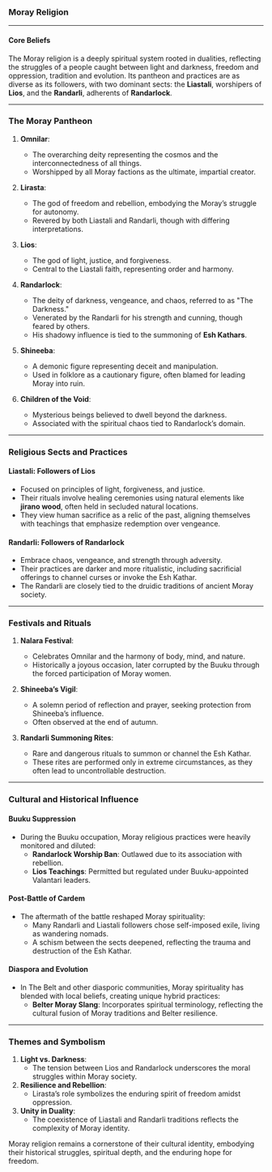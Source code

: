 ### Moray Religion

---

#### **Core Beliefs**
The Moray religion is a deeply spiritual system rooted in dualities, reflecting the struggles of a people caught between light and darkness, freedom and oppression, tradition and evolution. Its pantheon and practices are as diverse as its followers, with two dominant sects: the **Liastali**, worshipers of **Lios**, and the **Randarli**, adherents of **Randarlock**.

---

### **The Moray Pantheon**

1. **Omnilar**: 
   - The overarching deity representing the cosmos and the interconnectedness of all things.
   - Worshipped by all Moray factions as the ultimate, impartial creator.

2. **Lirasta**:
   - The god of freedom and rebellion, embodying the Moray’s struggle for autonomy.
   - Revered by both Liastali and Randarli, though with differing interpretations.

3. **Lios**:
   - The god of light, justice, and forgiveness.
   - Central to the Liastali faith, representing order and harmony.

4. **Randarlock**:
   - The deity of darkness, vengeance, and chaos, referred to as "The Darkness."
   - Venerated by the Randarli for his strength and cunning, though feared by others.
   - His shadowy influence is tied to the summoning of **Esh Kathars**.

5. **Shineeba**:
   - A demonic figure representing deceit and manipulation.
   - Used in folklore as a cautionary figure, often blamed for leading Moray into ruin.

6. **Children of the Void**:
   - Mysterious beings believed to dwell beyond the darkness.
   - Associated with the spiritual chaos tied to Randarlock’s domain.

---

### **Religious Sects and Practices**

#### **Liastali: Followers of Lios**
- Focused on principles of light, forgiveness, and justice.
- Their rituals involve healing ceremonies using natural elements like **jirano wood**, often held in secluded natural locations.
- They view human sacrifice as a relic of the past, aligning themselves with teachings that emphasize redemption over vengeance.

#### **Randarli: Followers of Randarlock**
- Embrace chaos, vengeance, and strength through adversity.
- Their practices are darker and more ritualistic, including sacrificial offerings to channel curses or invoke the Esh Kathar.
- The Randarli are closely tied to the druidic traditions of ancient Moray society.

---

### **Festivals and Rituals**

1. **Nalara Festival**:
   - Celebrates Omnilar and the harmony of body, mind, and nature.
   - Historically a joyous occasion, later corrupted by the Buuku through the forced participation of Moray women.

2. **Shineeba’s Vigil**:
   - A solemn period of reflection and prayer, seeking protection from Shineeba’s influence.
   - Often observed at the end of autumn.

3. **Randarli Summoning Rites**:
   - Rare and dangerous rituals to summon or channel the Esh Kathar.
   - These rites are performed only in extreme circumstances, as they often lead to uncontrollable destruction.

---

### **Cultural and Historical Influence**

#### **Buuku Suppression**
- During the Buuku occupation, Moray religious practices were heavily monitored and diluted:
  - **Randarlock Worship Ban**: Outlawed due to its association with rebellion.
  - **Lios Teachings**: Permitted but regulated under Buuku-appointed Valantari leaders.

#### **Post-Battle of Cardem**
- The aftermath of the battle reshaped Moray spirituality:
  - Many Randarli and Liastali followers chose self-imposed exile, living as wandering nomads.
  - A schism between the sects deepened, reflecting the trauma and destruction of the Esh Kathar.

#### **Diaspora and Evolution**
- In The Belt and other diasporic communities, Moray spirituality has blended with local beliefs, creating unique hybrid practices:
  - **Belter Moray Slang**: Incorporates spiritual terminology, reflecting the cultural fusion of Moray traditions and Belter resilience.

---

### **Themes and Symbolism**
1. **Light vs. Darkness**:
   - The tension between Lios and Randarlock underscores the moral struggles within Moray society.
2. **Resilience and Rebellion**:
   - Lirasta’s role symbolizes the enduring spirit of freedom amidst oppression.
3. **Unity in Duality**:
   - The coexistence of Liastali and Randarli traditions reflects the complexity of Moray identity.

Moray religion remains a cornerstone of their cultural identity, embodying their historical struggles, spiritual depth, and the enduring hope for freedom.